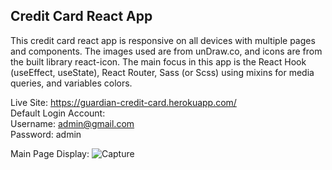 ## Credit Card React App

This credit card react app is responsive on all devices with multiple pages and components. The images used are from unDraw.co, and icons are from the built library react-icon. The main focus in this app is the React Hook (useEffect, useState), React Router, Sass (or Scss) using mixins for media queries, and variables colors.

Live Site: https://guardian-credit-card.herokuapp.com/ <br />
Default Login Account:<br />
Username: admin@gmail.com <br />
Password: admin

Main Page Display:
![Capture](https://user-images.githubusercontent.com/15988182/171069226-d2b67f2d-b305-4cc9-bf8f-a0e2bb39ae42.JPG)

